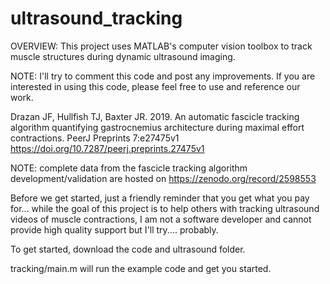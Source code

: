 # ultrasound_tracking

OVERVIEW: This project uses MATLAB's computer vision toolbox to track muscle structures during dynamic ultrasound imaging.

NOTE: I'll try to comment this code and post any improvements. If you are interested in using this code, please feel free to use and reference our work.

Drazan JF, Hullfish TJ, Baxter JR. 2019. An automatic fascicle tracking algorithm quantifying gastrocnemius architecture during maximal effort contractions. PeerJ Preprints 7:e27475v1 https://doi.org/10.7287/peerj.preprints.27475v1

NOTE: complete data from the fascicle tracking algorithm development/validation are hosted on https://zenodo.org/record/2598553

Before we get started, just a friendly reminder that you get what you pay for... while the goal of this project is to help others with tracking ultrasound videos of muscle contractions, I am not a software developer and cannot provide high quality support but I'll try.... probably.

To get started, download the code and ultrasound folder. 

tracking/main.m will run the example code and get you started.

